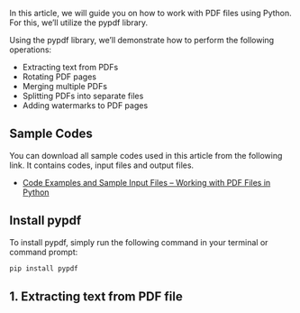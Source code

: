 In this article, we will guide you on how to work with PDF files using Python. For this, we’ll utilize the pypdf library.

Using the pypdf library, we’ll demonstrate how to perform the following operations:

- Extracting text from PDFs  
- Rotating PDF pages  
- Merging multiple PDFs  
- Splitting PDFs into separate files  
- Adding watermarks to PDF pages  

## Sample Codes

You can download all sample codes used in this article from the following link. It contains codes, input files and output files.

- [Code Examples and Sample Input Files – Working with PDF Files in Python][1]


## Install pypdf

To install pypdf, simply run the following command in your terminal or command prompt:

```bash
pip install pypdf
```

## 1. Extracting text from PDF file

[1]: https://github.com/fileformat-blog-gists/code/tree/main/working-with-pdf-files-in-python
